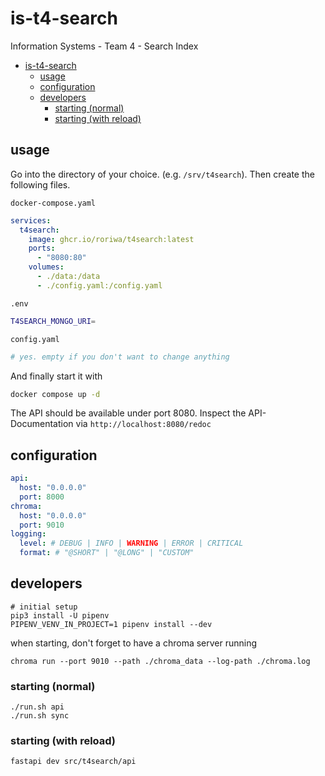 # is-t4-search
Information Systems - Team 4 - Search Index

<!-- TOC -->
* [is-t4-search](#is-t4-search)
  * [usage](#usage)
  * [configuration](#configuration)
  * [developers](#developers)
    * [starting (normal)](#starting-normal)
    * [starting (with reload)](#starting-with-reload)
<!-- TOC -->

## usage

Go into the directory of your choice. (e.g. `/srv/t4search`).
Then create the following files.

`docker-compose.yaml`
```yaml
services:
  t4search:
    image: ghcr.io/roriwa/t4search:latest
    ports:
      - "8080:80"
    volumes:
      - ./data:/data
      - ./config.yaml:/config.yaml
```

`.env`
```bash
T4SEARCH_MONGO_URI=
```

`config.yaml`
```yaml
# yes. empty if you don't want to change anything
```

And finally start it with
```bash
docker compose up -d
```

The API should be available under port 8080.
Inspect the API-Documentation via `http://localhost:8080/redoc`

## configuration

```yaml
api:
  host: "0.0.0.0"
  port: 8000
chroma:
  host: "0.0.0.0"
  port: 9010
logging:
  level: # DEBUG | INFO | WARNING | ERROR | CRITICAL
  format: # "@SHORT" | "@LONG" | "CUSTOM"
```

## developers

```shell
# initial setup
pip3 install -U pipenv
PIPENV_VENV_IN_PROJECT=1 pipenv install --dev
```

when starting, don't forget to have a chroma server running

```shell
chroma run --port 9010 --path ./chroma_data --log-path ./chroma.log
```

### starting (normal)

```shell
./run.sh api
./run.sh sync
```

### starting (with reload)

```shell
fastapi dev src/t4search/api
```
